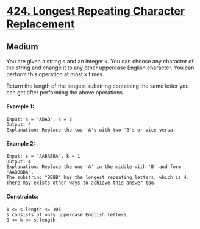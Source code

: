 # [424. Longest Repeating Character Replacement](https://leetcode.com/problems/longest-repeating-character-replacement/description/)

## Medium

You are given a string s and an integer k. You can choose any character of the string and change it to any other uppercase English character. You can perform this operation at most k times.

Return the length of the longest substring containing the same letter you can get after performing the above operations.



#### Example 1:
````
Input: s = "ABAB", k = 2
Output: 4
Explanation: Replace the two 'A's with two 'B's or vice versa.
````
#### Example 2:
`````
Input: s = "AABABBA", k = 1
Output: 4
Explanation: Replace the one 'A' in the middle with 'B' and form "AABBBBA".
The substring "BBBB" has the longest repeating letters, which is 4.
There may exists other ways to achieve this answer too.
`````

#### Constraints:
````
1 <= s.length <= 105
s consists of only uppercase English letters.
0 <= k <= s.length
````
